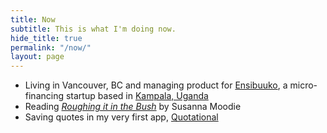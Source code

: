 ```yaml
---
title: Now
subtitle: This is what I'm doing now.
hide_title: true
permalink: "/now/"
layout: page
---
```


- Living in Vancouver, BC and managing product for [Ensibuuko][en], a micro-financing startup based in [Kampala, Uganda][ku]
- Reading *[Roughing it in the Bush](https://en.wikipedia.org/wiki/Roughing_it_in_the_Bush)* by Susanna Moodie
- Saving quotes in my very first app, [Quotational][qu]

[en]: http://ensibuuko.com
[ku]: /blog/designing-in-uganda
[qu]: http://quotation.al